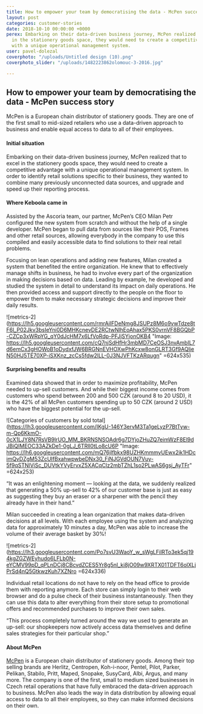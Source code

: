 ```yaml
---
title: How to empower your team by democratising the data - McPen success story
layout: post
categories: customer-stories
date: 2018-10-10 00:00:00 +0000
perex: Embarking on their data-driven business journey, McPen realized that to excel
  in the stationery goods space, they would need to create a competitive advantage
  with a unique operational management system.
user: pavel-dolezal
coverphoto: "/uploads/Untitled design (10).png"
coverphoto_slider: "/uploads/1482223862olomouc-3-2016.jpg"

---
```

## How to empower your team by democratising the data - McPen success story

McPen is a European chain distributor of stationery goods. They are one of the first small to mid-sized retailers who use a data-driven approach to business and enable equal access to data to all of their employees.

#### Initial situation

Embarking on their data-driven business journey, McPen realized that to excel in the stationery goods space, they would need to create a competitive advantage with a unique operational management system. In order to identify retail solutions specific to their business, they wanted to combine many previously unconnected data sources, and upgrade and speed up their reporting process.

#### Where Keboola came in

Assisted by the Ascoria team, our partner, McPen’s CEO Milan Petr configured the new system from scratch and without the help of a single developer. McPen began to pull data from sources like their POS, Frames and other retail sources, allowing everybody in the company to use this compiled and easily accessible data to find solutions to their real retail problems.

Focusing on lean operations and adding new features, Milan created a system that benefited the entire organization. He knew that to effectively manage shifts in business, he had to involve every part of the organization in making decisions based on data. Leading by example, he developed and studied the system in detail to understand its impact on daily operations. He then provided access and support directly to the people on the floor to empower them to make necessary strategic decisions and improve their daily results.

![metrics-2](https://lh5.googleusercontent.com/rmrAiIFDeNmg8JSUPz8M6o9vwTdze8tF6l_P02Jkv3bsIeYni0D6MHKcnevDE2RCtwNlhEoAhax5PKS0vrnVF8BGQbP-CZCp3xWRpYG_qY0dJcHM7x6LfVoRdp-PFJjSYjonOKB4 "Image: https://lh5.googleusercontent.com/cQ7njSdHfHr3mbMD7CeOSJ3nvAmbIL7d6emCx3gHOWoB1oDydxfJW6BRGNnEVHOXwPhKcxw8onGLRT3Gf9AQljeN50HJ5TE70XP-iSXKnz_zcCs5fdw2lLL-0J3NJVFTKzARqugn" =624x535)

#### Surprising benefits and results

Examined data showed that in order to maximize profitability, McPen needed to up-sell customers. And while their biggest income comes from customers who spend between 200 and 500 CZK (around 8 to 20 USD), it is the 42% of all McPen customers spending up to 50 CZK (around 2 USD) who have the biggest potential for the up-sell.

![Categories of customers by sold total](https://lh3.googleusercontent.com/IKgU-146Y3ervM3Ta1geLyzP7BtTyw-m-Qp6KkmO-0cX1LJY8N7RsVB9lrUO_MM_BKRNSNSOAdr6g7DYjoZHuZQ7eimWzF8El9dJBiQIMEOC33AZkDe1-0gLJ_6TRll0tLo8cU6P "Image: https://lh6.googleusercontent.com/mQ76jlfbkx98UZHKmmmyUEwx2ik1HDcimQvDZgM53ZcUIfBxahwpwbeDNx30_FiNJGVdOUN7Vuy-5f9qSTNlViSc_DUVtkYVyErvxZ5XACqClz2mbTZhL1so2PLwAS6gsj_AyTFr" =624x253)

“It was an enlightening moment — looking at the data, we suddenly realized that generating a 50% up-sell to 42% of our customer base is just as easy as suggesting they buy an eraser or a sharpener with the pencil they already have in their hand.”

Milan succeeded in creating a lean organization that makes data-driven decisions at all levels. With each employee using the system and analyzing data for approximately 10 minutes a day, McPen was able to increase the volume of their average basket by 30%!

![metrics-2](https://lh3.googleusercontent.com/Po7svU3WaoY_w_sWgLFilRTo3ek5qj194kgZGZWEyhudo6LFLb0N-eYCMV99pD_qPLnDCj8CBcvdZCES5Yr8g5nl_ki8jO09w9XRTX01TDFT6olXLjPrSd4nQ5GtkwzKuh7XZNro =624x336)

Individual retail locations do not have to rely on the head office to provide them with reporting anymore. Each store can simply login to their web browser and do a pulse check of their business instantaneously. Then they can use this data to alter everything from their store setup to promotional offers and recommended purchases to improve their own sales.

“This process completely turned around the way we used to generate an up-sell: our shopkeepers now actively access data themselves and define sales strategies for their particular shop.”

#### About McPen

[McPen](http://www.mcpen.cz/index.php?index-en) is a European chain distributor of stationery goods. Among their top selling brands are Herlitz, Centropen, Koh-i-noor, Pentel, Pilot, Parker, Pelikan, Stabilo, Pritt, Maped, Snopake, SusyCard, Albi, Argus, and many more. The company is one of the first, small to medium sized businesses in Czech retail operations that have fully embraced the data-driven approach to business. McPen also leads the way in data distribution by allowing equal access to data to all their employees, so they can make informed decisions on their own.